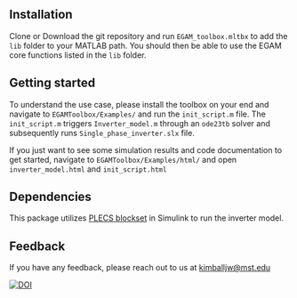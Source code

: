 ## Installation

Clone or Download the git repository and run `EGAM_toolbox.mltbx` to add the `lib` folder to your MATLAB path. You should then be able to use the EGAM core functions listed in the `lib` folder.


    
## Getting started

To understand the use case, please install the toolbox on your end and navigate to `EGAMToolbox/Examples/` and run the `init_script.m` file. The `init_script.m` triggers `Inverter_model.m` through an `ode23tb` solver and subsequently runs `Single_phase_inverter.slx` file.

If you just want to see some simulation results and code documentation to get started, navigate to `EGAMToolbox/Examples/html/` and open `inverter_model.html` and `init_script.html`

## Dependencies
This package utilizes [PLECS blockset](https://www.plexim.com/support/videos/introduction-plecs-blockset) in Simulink to run the inverter model.


## Feedback

If you have any feedback, please reach out to us at kimballjw@mst.edu

[![DOI](https://zenodo.org/badge/611948394.svg)](https://zenodo.org/badge/latestdoi/611948394)
